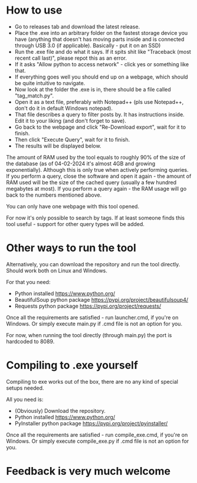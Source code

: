# How to use
- Go to releases tab and download the latest release.
- Place the .exe into an arbitrary folder on the fastest storage device you have (anything that doesn't has moving parts inside and is connected through USB 3.0 (if applicable). Basically - put it on an SSD)
- Run the .exe file and do what it says. If it spits shit like "Traceback (most recent call last)", please repot this as an error.
- If it asks "Allow python to access network" - click yes or something like that.
- If everything goes well you should end up on a webpage, which should be quite intuitive to navigate.
- Now look at the folder the .exe is in, there should be a file called "tag_match.py".
- Open it as a text file, preferably with Notepad++ (pls use Notepad++, don't do it in default Windows notepad).
- That file describes a query to filter posts by. It has instructions inside. Edit it to your liking (and don't forget to save).
- Go back to the webpage and click "Re-Download export", wait for it to finish.
- Then click "Execute Query", wait for it to finish.
- The results will be displayed below.

The amount of RAM used by the tool equals to roughly 90% of the size of the database
(as of 04-02-2024 it's almost 4GB and growing exponentially).
Although this is only true when actively performing queries.
If you perform a query, close the software and open it again -
the amount of RAM used will be the size of the cached query (usually a few hundred megabytes at most).
If you perform a query again - the RAM usage will go back to the numbers mentioned above.

You can only have one webpage with this tool opened.

For now it's only possible to search by tags.
If at least someone finds this tool useful - support for other query types
will be added.

# Other ways to run the tool
Alternatively, you can download the repository and run the tool directly.
Should work both on Linux and Windows.

For that you need:
- Python installed https://www.python.org/
- BeautifulSoup python package https://pypi.org/project/beautifulsoup4/
- Requests python package https://pypi.org/project/requests/

Once all the requirements are satisfied - run launcher.cmd, if you're on Windows.
Or simply execute main.py if .cmd file is not an option for you.

For now, when running the tool directly (through main.py) the port is hardcoded to 8089.

# Compiling to .exe yourself
Compiling to exe works out of the box, there are no any kind of special setups needed.

All you need is:
- (Obviously) Download the repository.
- Python installed https://www.python.org/
- PyInstaller python package https://pypi.org/project/pyinstaller/

Once all the requirements are satisfied - run compile_exe.cmd, if you're on Windows.
Or simply execute compile_exe.py if .cmd file is not an option for you.

# Feedback is very much welcome
